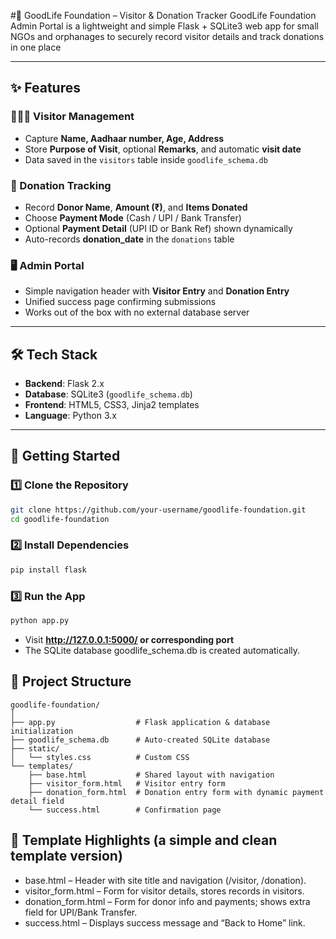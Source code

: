 #🌿 GoodLife Foundation – Visitor & Donation Tracker
GoodLife Foundation Admin Portal is a lightweight and simple Flask + SQLite3 web app for small NGOs and orphanages to securely record visitor details and track donations in one place

---
## ✨ Features

### 🧑‍🤝‍🧑 Visitor Management
- Capture **Name, Aadhaar number, Age, Address**
- Store **Purpose of Visit**, optional **Remarks**, and automatic **visit date**
- Data saved in the `visitors` table inside `goodlife_schema.db`

### 💝 Donation Tracking
- Record **Donor Name**, **Amount (₹)**, and **Items Donated**
- Choose **Payment Mode** (Cash / UPI / Bank Transfer)
- Optional **Payment Detail** (UPI ID or Bank Ref) shown dynamically
- Auto-records **donation_date** in the `donations` table

### 🖥️ Admin Portal
- Simple navigation header with **Visitor Entry** and **Donation Entry**
- Unified success page confirming submissions
- Works out of the box with no external database server

---

## 🛠 Tech Stack
- **Backend**: Flask 2.x  
- **Database**: SQLite3 (`goodlife_schema.db`)  
- **Frontend**: HTML5, CSS3, Jinja2 templates  
- **Language**: Python 3.x  

---

## 🚀 Getting Started

### 1️⃣ Clone the Repository
```bash
git clone https://github.com/your-username/goodlife-foundation.git
cd goodlife-foundation
```

### 2️⃣ Install Dependencies
```bash
pip install flask
```

### 3️⃣ Run the App
```bash
python app.py
```

- Visit **http://127.0.0.1:5000/ or corresponding port**
- The SQLite database goodlife_schema.db is created automatically.

## 📂 Project Structure
```text
goodlife-foundation/
│
├── app.py                  # Flask application & database initialization
├── goodlife_schema.db      # Auto-created SQLite database
├── static/
│   └── styles.css          # Custom CSS
└── templates/
    ├── base.html           # Shared layout with navigation
    ├── visitor_form.html   # Visitor entry form
    ├── donation_form.html  # Donation entry form with dynamic payment detail field
    └── success.html        # Confirmation page
```
## 🧩 Template Highlights (a simple and clean template version)
- base.html – Header with site title and navigation (/visitor, /donation).
- visitor_form.html – Form for visitor details, stores records in visitors.
- donation_form.html – Form for donor info and payments; shows extra field for UPI/Bank Transfer.
- success.html – Displays success message and “Back to Home” link.
